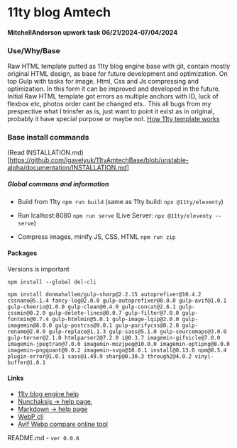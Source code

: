 #  11ty blog Amtech
#### MitchellAnderson upwork task 06/21/2024-07/04/2024

### Use/Why/Base
Raw HTML template putted as 11ty blog engine base with git, contain mostly original HTML design, as base for future development and optimization.
On top Gulp with tasks for image, Html, Css and Js compressing and optimization.
In this form it can be improved and developed in the future.
Initial Raw HTML template got errors as multiple anchors with ID, luck of flexbox etc, photos order cant be changed ets.. This all bugs from my prespective what I trinsfer as is, just want to point it exist as in original, probably it have special purpose or maybe not.
[How 11ty template works](https://github.com/igavelyuk/11tyAmtechBase/blob/unstable-alpha/documentation/UPDATEWEBSITE.md)

### Base install commands
(Read INSTALLATION.md)[https://github.com/igavelyuk/11tyAmtechBase/blob/unstable-alpha/documentation/INSTALLATION.md]

##### Global commans and information

  - Build from 11ty `npm run build` (same as 11ty build: `npx @11ty/eleventy`)

  - Run lcalhost:8080 `npm run serve` (Live Server: `npx @11ty/eleventy --serve`)

  - Compress images, minify JS, CSS, HTML `npm run zip`


#### Packages
Versions is important

`npm install --global del-cli`

`npm install donmahallem/gulp-sharp@2.2.15 autoprefixer@10.4.2 cssnano@5.1.4 fancy-log@2.0.0 gulp-autoprefixer@8.0.0 gulp-avif@1.0.1 gulp-cheerio@1.0.0 gulp-clean@0.4.0 gulp-concat@2.6.1 gulp-cssmin@0.2.0 gulp-delete-lines@0.0.7 gulp-filter@7.0.0 gulp-fontmin@0.7.4 gulp-htmlmin@5.0.1 gulp-image-lqip@2.0.0 gulp-imagemin@8.0.0 gulp-postcss@9.0.1 gulp-purifycss@0.2.0 gulp-rename@2.0.0 gulp-replace@1.1.3 gulp-sass@5.1.0 gulp-sourcemaps@3.0.0 gulp-terser@2.1.0 htmlparser2@7.2.0 i@0.3.7 imagemin-gifsicle@7.0.0 imagemin-jpegtran@7.0.0 imagemin-mozjpeg@10.0.0 imagemin-optipng@8.0.0 imagemin-pngquant@9.0.2 imagemin-svgo@10.0.1 install@0.13.0 npm@8.5.4 plugin-error@1.0.1 sass@1.49.9 sharp@0.30.3 through2@4.0.2 vinyl-buffer@1.0.1`

#### Links

- [11ly blog engine help](https://www.11ty.dev/docs/)
- [Nunchaksjs -> help page](https://mozilla.github.io/nunjucks/),
- [Markdown -> help page](https://www.markdownguide.org/basic-syntax/)
- [WebP cli](https://developers.google.com/speed/webp/docs/precompiled)
- [Avif Webp compare online tool](https://squoosh.app)

README.md - `ver 0.0.6`
